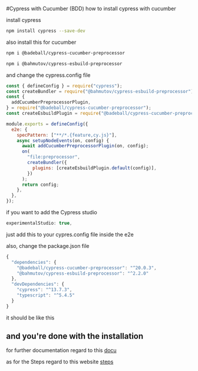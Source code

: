 #Cypress with Cucumber (BDD)
how to install cypress with cucumber

install cypress

```bash
npm install cypress --save-dev
```

also install this for cucumber

```bash
npm i @badeball/cypress-cucumber-preprocessor
```

```bash
npm i @bahmutov/cypress-esbuild-preprocessor
```

and change the cypress.config file

```javascript
const { defineConfig } = require("cypress");
const createBundler = require("@bahmutov/cypress-esbuild-preprocessor");
const {
  addCucumberPreprocessorPlugin,
} = require("@badeball/cypress-cucumber-preprocessor");
const createEsbuildPlugin = require("@badeball/cypress-cucumber-preprocessor/esbuild");

module.exports = defineConfig({
  e2e: {
    specPattern: ["**/*.{feature,cy.js}"],
    async setupNodeEvents(on, config) {
      await addCucumberPreprocessorPlugin(on, config);
      on(
        "file:preprocessor",
        createBundler({
          plugins: [createEsbuildPlugin.default(config)],
        })
      );
      return config;
    },
  },
});
```

if you want to add the Cypress studio

```javascript
experimentalStudio: true,
```

just add this to your cypres.config file inside the e2e

also, change the package.json file

```javascript
{
  "dependencies": {
    "@badeball/cypress-cucumber-preprocessor": "^20.0.3",
    "@bahmutov/cypress-esbuild-preprocessor": "^2.2.0"
  },
  "devDependencies": {
    "cypress": "^13.7.3",
    "typescript": "^5.4.5"
  }
}
```

it should be like this

## and you're done with the installation

for further documentation regard to this [docu](https://www.npmjs.com/package/@badeball/cypress-cucumber-preprocessor?activeTab=readme)

as for the Steps regard to this website [steps](https://filiphric.com/cucumber-in-cypress-a-step-by-step-guide)

